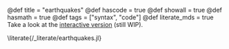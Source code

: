 @def title = "earthquakes"
@def hascode = true
@def showall = true
@def hasmath = true
@def tags = ["syntax", "code"]
@def literate_mds = true
Take a look at the [interactive version](https://lazarusa.github.io/BeautifulMakie/dashboards/earthquakeswgl/) (still WIP).

\literate{/_literate/earthquakes.jl}
